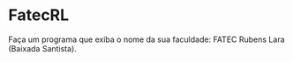 # FatecRL
Faça um programa que exiba o nome da sua faculdade: FATEC Rubens Lara (Baixada Santista).
